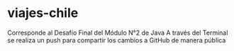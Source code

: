 # viajes-chile
Corresponde al Desafío Final del Módulo N°2 de Java
A través del Terminal se realiza un push para compartir los cambios a GitHub de manera pública
